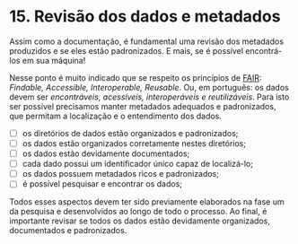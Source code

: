 # 15. Revisão dos dados e metadados

Assim como a documentação, é fundamental uma revisão dos metadados produzidos e se eles estão padronizados. E mais, se é possível encontrá-los em sua máquina!

Nesse ponto é muito indicado que se respeito os princípios de [FAIR](https://www.go-fair.org/fair-principles/): *Findable, Accessible, Interoperable, Reusable*. Ou, em português: os dados devem ser *encontráveis, acessíveis, interoperáveis e reutilizáveis*. Para isto ser possível precisamos manter metadados adequados e padronizados, que permitam a localização e o entendimento dos dados.

- [ ] os diretórios de dados estão organizados e padronizados;
- [ ] os dados estão organizados corretamente nestes diretórios;
- [ ] os dados estão devidamente documentados;
- [ ] cada dado possui um identificador único capaz de localizá-lo;
- [ ] os dados possuem metadados ricos e padronizados;
- [ ] é possível pesquisar e encontrar os dados;

Todos esses aspectos devem ter sido previamente elaborados na fase um da pesquisa e desenvolvidos ao longo de todo o processo. Ao final, é importante revisar se todos os dados estão devidamente organizados, documentados e padronizados.